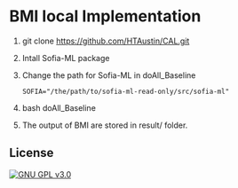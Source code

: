 # BMI local Implementation


1. git clone https://github.com/HTAustin/CAL.git

2. Intall Sofia-ML package


3. Change the path for Sofia-ML in doAll_Baseline
	```
	SOFIA="/the/path/to/sofia-ml-read-only/src/sofia-ml"
	```

4. bash doAll_Baseline


5. The output of BMI are stored in result/ folder. 



## License

[![GNU GPL v3.0](http://www.gnu.org/graphics/gplv3-127x51.png)](http://www.gnu.org/licenses/gpl.html)
